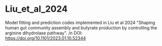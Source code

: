 # Liu_et_al_2024
Model fitting and prediction codes implemented in Liu et al 2024 "Shaping human gut community assembly and butyrate production by controlling the arginine dihydrolase pathway". /n
DOI: https://doi.org/10.1101/2023.01.10.52344
